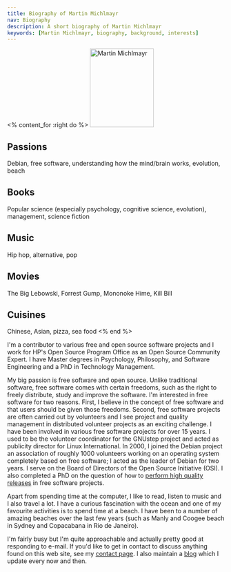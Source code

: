 ```yaml
---
title: Biography of Martin Michlmayr
nav: Biography
description: A short biography of Martin Michlmayr
keywords: [Martin Michlmayr, biography, background, interests]
---
```


<% content_for :right do %>
<img src = "../images/r_debconf4_tbm1.jpg" class="border" alt="Martin Michlmayr" width="148" height="182" />

## Passions

Debian, free software, understanding how the mind/brain works, evolution,
beach

## Books

Popular science (especially psychology, cognitive science, evolution),
management, science fiction

## Music

Hip hop, alternative, pop

## Movies

The Big Lebowski, Forrest Gump, Mononoke Hime, Kill Bill

## Cuisines

Chinese, Asian, pizza, sea food
<% end %>

I'm a contributor to various free and open source software projects and I
work for HP's Open Source Program Office as an Open Source Community
Expert.  I have Master degrees in Psychology, Philosophy, and Software
Engineering and a PhD in Technology Management.

My big passion is free software and open source.  Unlike traditional
software, free software comes with certain freedoms, such as the right to
freely distribute, study and improve the software.  I'm interested in free
software for two reasons.  First, I believe in the concept of free software
and that users should be given those freedoms.  Second, free software
projects are often carried out by volunteers and I see project and quality
management in distributed volunteer projects as an exciting challenge.  I
have been involved in various free software projects for over 15 years.  I
used to be the volunteer coordinator for the GNUstep project and acted as
publicity director for Linux International.  In 2000, I joined the Debian
project an association of roughly 1000 volunteers working on an operating
system completely based on free software; I acted as the leader of Debian
for two years.  I serve on the Board of Directors of the Open Source
Initiative (OSI).  I also completed a PhD on the question of how to
[perform high quality releases](../research) in free software projects.

Apart from spending time at the computer, I like to read, listen to music
and I also travel a lot.  I have a curious fascination with the ocean and
one of my favourite activities is to spend time at a beach.  I have been to
a number of amazing beaches over the last few years (such as Manly and
Coogee beach in Sydney and Copacabana in Rio de Janeiro).

I'm fairly busy but I'm quite approachable and actually pretty good at
responding to e-mail.  If you'd like to get in contact to discuss anything
found on this web site, see my [contact page](../contact).  I also maintain
a [blog](../journal) which I update every now and then.

